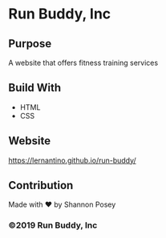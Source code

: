 # Run Buddy, Inc

## Purpose
A website that offers fitness training services

## Build With
* HTML 
* CSS

## Website
https://lernantino.github.io/run-buddy/

## Contribution
Made with ❤️ by Shannon Posey

### &copy;2019 Run Buddy, Inc
